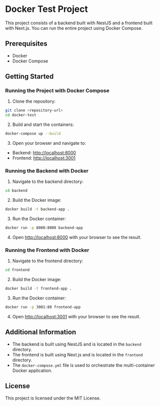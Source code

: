 # Docker Test Project

This project consists of a backend built with NestJS and a frontend built with Next.js. You can run the entire project using Docker Compose.

## Prerequisites

- Docker
- Docker Compose

## Getting Started

### Running the Project with Docker Compose

1. Clone the repository:

```bash
git clone <repository-url>
cd docker-test
```

2. Build and start the containers:

```bash
docker-compose up --build
```

3. Open your browser and navigate to:

- Backend: [http://localhost:8000](http://localhost:8000)
- Frontend: [http://localhost:3001](http://localhost:3001)

### Running the Backend with Docker

1. Navigate to the backend directory:

```bash
cd backend
```

2. Build the Docker image:

```bash
docker build -t backend-app .
```

3. Run the Docker container:

```bash
docker run -p 8000:8000 backend-app
```

4. Open [http://localhost:8000](http://localhost:8000) with your browser to see the result.

### Running the Frontend with Docker

1. Navigate to the frontend directory:

```bash
cd frontend
```

2. Build the Docker image:

```bash
docker build -t frontend-app .
```

3. Run the Docker container:

```bash
docker run -p 3001:80 frontend-app
```

4. Open [http://localhost:3001](http://localhost:3001) with your browser to see the result.

## Additional Information

- The backend is built using NestJS and is located in the `backend` directory.
- The frontend is built using Next.js and is located in the `frontend` directory.
- The `docker-compose.yml` file is used to orchestrate the multi-container Docker application.

## License

This project is licensed under the MIT License.
